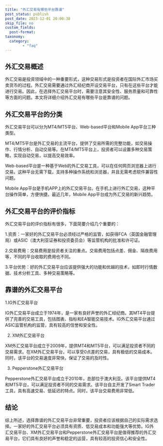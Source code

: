 ```yaml
---
title: "外汇交易有哪些平台靠谱"
post_status: publish
post_date: 2023-12-01 20:00:38
skip_file: no
custom_fields: 
  post-format: 
taxonomy:
  category:
        - "faq"
---
```


## 外汇交易概述

外汇交易是投资领域中的一种重要形式，这种交易形式是投资者在国际外汇市场买卖货币的过程。外汇交易需要通过外汇经纪商开设交易平台，只有在这些平台才能进行交易。因此，在选择外汇交易平台时，需要注意其安全性、服务质量和可靠性等方面的问题。本文将详细介绍外汇交易有哪些平台是靠谱的问题。

## 外汇交易平台的分类

外汇交易平台可以分为MT4/MT5平台、Web-based平台和Mobile App平台三种类型。

MT4/MT5平台是外汇交易的主流平台，提供了交易所需的完整功能，如交易操作、行情分析、自动交易等。在MT4/MT5平台上，投资者可以设置多种交易策略，实现自动交易，以提高交易效率。

Web-based平台是一种基于Web的外汇交易工具，可以在任何网页浏览器上进行交易。这种平台无需下载，支持多种操作系统和浏览器，并且无需考虑软件兼容性问题。

Mobile App平台是手机APP上的外汇交易平台。在手机上进行外汇交易，这种平台操作简单，方便快捷。最近几年，Mobile App平台成为外汇交易的新兴趋势。

## 外汇交易平台的评价指标

外汇交易平台的评价指标有很多，下面简要介绍几个重要的：

1.资质：一家好的外汇交易平台必须经过严格的监管，如获得FCA（英国金融管理局）或ASIC（澳大利亚证券和投资委员会）等监管机构的批准和许可证。

2.交易费用：交易费用是投资者关注的重点。交易费用包括点差、佣金、隔夜费用等，不同的平台收取的费用也不同。

3.平台优势：好的外汇交易平台应该提供强大的功能和优越的技术，如即时行情数据、技术分析工具、多种交易策略等。

## 靠谱的外汇交易平台

1.IG外汇交易平台

IG外汇交易平台成立于1974年，是一家有良好声誉的外汇经纪商。其MT4平台提供了完善的交易工具，包括图表、指标和EA智能交易技术。IG外汇交易平台通过ASIC监管机构的监管，具有较高的信誉和安全性。

2. XM外汇交易平台

XM外汇交易平台成立于2009年，提供MT4和MT5平台，可以满足投资者不同的交易需求。在XM外汇交易平台，可以享受0点差的交易，具有极低的交易成本。同时，该平台的交易速度非常快，保证了交易的及时性。

3. Pepperstone外汇交易平台

Pepperstone外汇交易平台成立于2010年，总部位于澳大利亚。该平台提供MT4和MT5平台，可以满足投资者不同的交易需求。该平台自主开发了Smart Trader工具，具有高速交易、低延迟的特点。同时，该平台交易费用非常低。

## 结论

综上所述，选择靠谱的外汇交易平台非常重要，投资者应该根据自己的实际需求选择。一家好的外汇交易平台必须具有资质、低交易成本和功能强大等优势。IG外汇交易平台、XM外汇交易平台和Pepperstone外汇交易平台是值得推荐的外汇交易平台，它们具有良好的声誉和稳定的运营，具有较高的投资信心和安全性。
